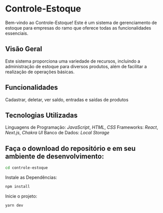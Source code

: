 # Controle-Estoque

Bem-vindo ao Controle-Estoque! Este é um sistema de gerenciamento de estoque para empresas do ramo que oferece todas as funcionalidades essenciais.

## Visão Geral

Este sistema proporciona uma variedade de recursos, incluindo a administração de estoque para diversos produtos, além de facilitar a realização de operações básicas.

## Funcionalidades

Cadastrar, deletar, ver saldo, entradas e saídas de produtos

## Tecnologias Utilizadas

Linguagens de Programação: _JavaScript_, _HTML_, _CSS_
Frameworks: _React_, _Next.js_, _Chakra UI_
Banco de Dados: _Local Storage_

## Faça o download do repositório e em seu ambiente de desenvolvimento:

```bash
cd controle-estoque
```

Instale as Dependências:

```bash
npm install
```

Inicie o projeto:

```bash
yarn dev
```
